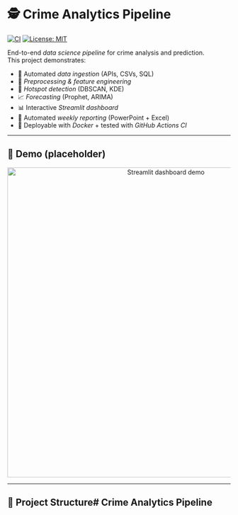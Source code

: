 # 🕵 Crime Analytics Pipeline

[![CI](https://github.com/datawrangler93/crime-analytics-pipeline/actions/workflows/ci.yml/badge.svg)](https://github.com/datawrangler93/crime-analytics-pipeline/actions/workflows/ci.yml)
[![License: MIT](https://img.shields.io/badge/License-MIT-yellow.svg)](LICENSE)

End-to-end *data science pipeline* for crime analysis and prediction.  
This project demonstrates:
- 🔄 Automated *data ingestion* (APIs, CSVs, SQL)
- 🧹 *Preprocessing & feature engineering*
- 📍 *Hotspot detection* (DBSCAN, KDE)
- 📈 *Forecasting* (Prophet, ARIMA)
- 📊 Interactive *Streamlit dashboard*
- 📑 Automated *weekly reporting* (PowerPoint + Excel)
- 🐳 Deployable with *Docker* + tested with *GitHub Actions CI*

---

## 🚀 Demo (placeholder)
<p align="center">
  <img src="docs/demo_dashboard.gif" width="700" alt="Streamlit dashboard demo">
</p>

---

## 📂 Project Structure# Crime Analytics Pipeline 

